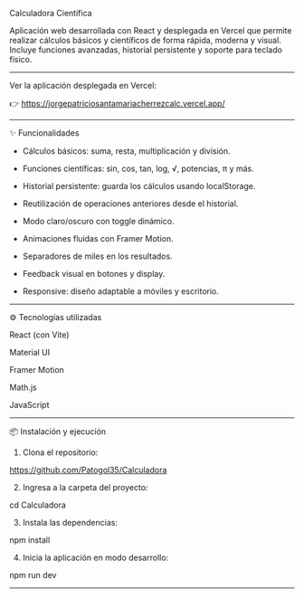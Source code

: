 Calculadora Científica

Aplicación web desarrollada con React y desplegada en Vercel que permite realizar cálculos básicos y científicos de forma rápida, moderna y visual.
Incluye funciones avanzadas, historial persistente y soporte para teclado físico.

---

Ver la aplicación desplegada en Vercel:

👉 https://jorgepatriciosantamariacherrezcalc.vercel.app/


---

✨ Funcionalidades

- Cálculos básicos: suma, resta, multiplicación y división.

- Funciones científicas: sin, cos, tan, log, √, potencias, π y más.

- Historial persistente: guarda los cálculos usando localStorage.

- Reutilización de operaciones anteriores desde el historial.

- Modo claro/oscuro con toggle dinámico.

- Animaciones fluidas con Framer Motion.

- Separadores de miles en los resultados.

- Feedback visual en botones y display.

- Responsive: diseño adaptable a móviles y escritorio.

---

⚙️ Tecnologías utilizadas

React (con Vite)

Material UI

Framer Motion

Math.js

JavaScript

---

📦 Instalación y ejecución

1. Clona el repositorio:

https://github.com/Patogol35/Calculadora

2. Ingresa a la carpeta del proyecto:

cd Calculadora

3. Instala las dependencias:

npm install

4. Inicia la aplicación en modo desarrollo:

npm run dev


---
